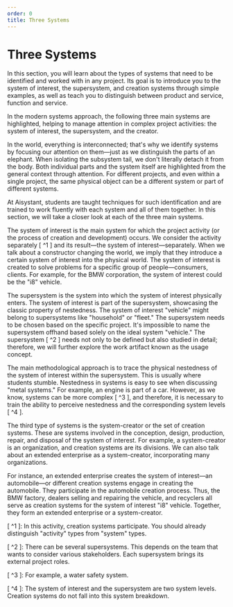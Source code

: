 ```yaml
---
order: 0
title: Three Systems
---
```


# Three Systems

In this section, you will learn about the types of systems that need to be identified and worked with in any project. Its goal is to introduce you to the system of interest, the supersystem, and creation systems through simple examples, as well as teach you to distinguish between product and service, function and service.

In the modern systems approach, the following three main systems are highlighted, helping to manage attention in complex project activities: the system of interest, the supersystem, and the creator.

In the world, everything is interconnected; that's why we identify systems by focusing our attention on them—just as we distinguish the parts of an elephant. When isolating the subsystem tail, we don't literally detach it from the body. Both individual parts and the system itself are highlighted from the general context through attention. For different projects, and even within a single project, the same physical object can be a different system or part of different systems.

At Aisystant, students are taught techniques for such identification and are trained to work fluently with each system and all of them together. In this section, we will take a closer look at each of the three main systems.

The system of interest is the main system for which the project activity (or the process of creation and development) occurs. We consider the activity separately [ ^1 ] and its result—the system of interest—separately. When we talk about a constructor changing the world, we imply that they introduce a certain system of interest into the physical world. The system of interest is created to solve problems for a specific group of people—consumers, clients. For example, for the BMW corporation, the system of interest could be the "i8" vehicle.

The supersystem is the system into which the system of interest physically enters. The system of interest is part of the supersystem, showcasing the classic property of nestedness. The system of interest "vehicle" might belong to supersystems like "household" or "fleet." The supersystem needs to be chosen based on the specific project. It's impossible to name the supersystem offhand based solely on the ideal system "vehicle." The supersystem [ ^2 ] needs not only to be defined but also studied in detail; therefore, we will further explore the work artifact known as the usage concept.

The main methodological approach is to trace the physical nestedness of the system of interest within the supersystem. This is usually where students stumble. Nestedness in systems is easy to see when discussing "metal systems." For example, an engine is part of a car. However, as we know, systems can be more complex [ ^3 ], and therefore, it is necessary to train the ability to perceive nestedness and the corresponding system levels [ ^4 ].

The third type of systems is the system-creator or the set of creation systems. These are systems involved in the conception, design, production, repair, and disposal of the system of interest. For example, a system-creator is an organization, and creation systems are its divisions. We can also talk about an extended enterprise as a system-creator, incorporating many organizations.

For instance, an extended enterprise creates the system of interest—an automobile—or different creation systems engage in creating the automobile. They participate in the automobile creation process. Thus, the BMW factory, dealers selling and repairing the vehicle, and recyclers all serve as creation systems for the system of interest "i8" vehicle. Together, they form an extended enterprise or a system-creator.

[ ^1 ]: In this activity, creation systems participate. You should already distinguish "activity" types from "system" types.

[ ^2 ]: There can be several supersystems. This depends on the team that wants to consider various stakeholders. Each supersystem brings its external project roles.

[ ^3 ]: For example, a water safety system.

[ ^4 ]: The system of interest and the supersystem are two system levels. Creation systems do not fall into this system breakdown.